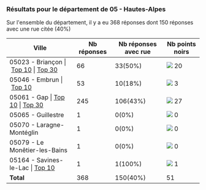### Résultats pour le département de 05 - Hautes-Alpes

Sur l'ensemble du département, il y a eu 368 réponses dont 150 réponses avec une rue citée (40%)

| Ville | Nb réponses | Nb réponses avec rue | Nb points noirs |
|-------------|-------------|----------------------|-----------------|
|05023 - Briançon&nbsp;&#124;&nbsp;<a href='05023 - Briançon_top10.md'>Top 10</a>&nbsp;&#124;&nbsp;<a href='05023 - Briançon_top20.md'>Top 30</a>|66|33(50%)|<img src="../../img/bar_39.gif" />&nbsp;20|
|05046 - Embrun&nbsp;&#124;&nbsp;<a href='05046 - Embrun_top3.md'>Top 10</a>|53|10(18%)|<img src="../../img/bar_5.gif" />&nbsp;3|
|05061 - Gap&nbsp;&#124;&nbsp;<a href='05061 - Gap_top10.md'>Top 10</a>&nbsp;&#124;&nbsp;<a href='05061 - Gap_top27.md'>Top 30</a>|245|106(43%)|<img src="../../img/bar_52.gif" />&nbsp;27|
|05065 - Guillestre|1|0(0%)|<img src="../../img/bar_0.gif" />&nbsp;0|
|05070 - Laragne-Montéglin|1|0(0%)|<img src="../../img/bar_0.gif" />&nbsp;0|
|05079 - Le Monêtier-les-Bains|1|0(0%)|<img src="../../img/bar_0.gif" />&nbsp;0|
|05164 - Savines-le-Lac&nbsp;&#124;&nbsp;<a href='05164 - Savines-le-Lac_top1.md'>Top 10</a>|1|1(100%)|<img src="../../img/bar_1.gif" />&nbsp;1|
| **Total** |368|150(40%)|51|
